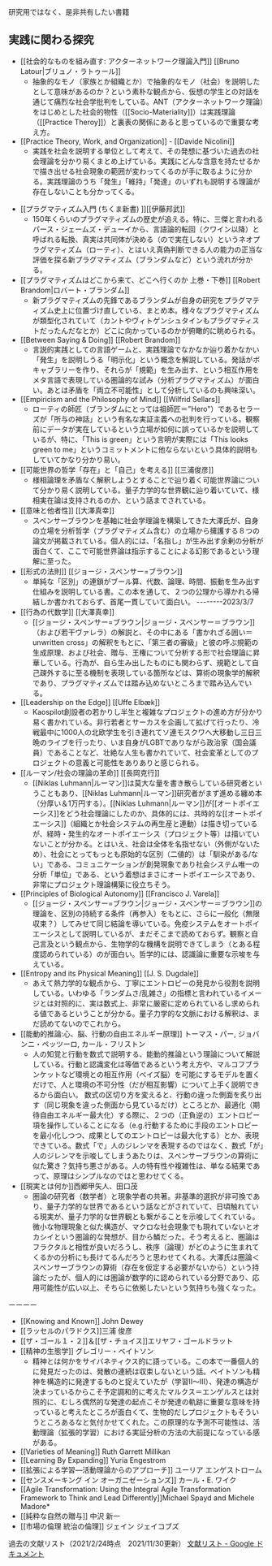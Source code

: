 
研究用ではなく、是非共有したい書籍

## 実践に関わる探究

- [[社会的なものを組み直す: アクターネットワーク理論入門]] [[Bruno Latour|ブリュノ・ラトゥール]]
	- 抽象的なモノ（家族とか組織とか）で抽象的なモノ（社会）を説明したとして意味があるのか？という素朴な観点から、仮想の学生との対話を通じて痛烈な社会学批判をしている。ANT（アクターネットワーク理論）をはじめとした社会的物性（[[Socio-Materiality]]）は実践理論（[[Practice Theroy]]）と裏表の関係にあると思っているので重要な考え方。
- [[Practice Theory, Work, and Organization]] - [[Davide Nicolini]]
	- 実践を社会を説明する単位として考えて、その発想に基づいた過去の社会理論を分かり易くまとめ上げている。実践にどんな含意を持たせるかで描き出せる社会現象の範囲が変わってくるのが手に取るように分かる。実践理論のうち「発生」「維持」「発達」のいずれも説明する理論が存在しないことも分かってくる。
* [[プラグマティズム入門 (ちくま新書) ]][[伊藤邦武]]
	* 150年くらいのプラグマティズムの歴史が追える。特に、三傑と言われるパース・ジェームズ・デューイから、言語論的転回（クワイン以降）と呼ばれる転換、真実は共同体が決める（ので実在しない）というネオプラグマティズム（ローティ）、とはいえ真偽判断できる人の能力の正当な評価を探る新プラグマティズム（ブランダムなど）という流れが分かる。
* [[プラグマティズムはどこから来て、どこへ行くのか 上巻・下巻]] [[Robert Brandom|ロバート・ブランダム]]
	* 新プラグマティズムの先鋒であるブランダムが自身の研究をプラグマティズム史上に位置づけ直している、まとめ本。様々なプラグマティズムが類型化されていて（カントやヴィトゲンシュタインもプラグマティストだったんだなとか）どこに向かっているのかが俯瞰的に眺められる。
* [[Between Saying & Doing]] [[Robert Brandom]]
	* 言説的実践としての言語ゲームと、実践理論でなかなか辿り着かなかい「発生」を説明しうる「明示化」という概念を解説している。発話がボキャブラリーを作り、それらが「規範」を生み出す、という相互作用をメタ言語で表現している圏論的な試み（分析プラグマティズム）が面白い。あとは矛盾を「両立不可能性」として分析しているのも興味深い。
* [[Empiricism and the Philosophy of Mind]] [[Wilfrid Sellars]]
	* ローティの師匠（ブランダムにとっては祖師匠＝"Hero"）であるセラーズが「所与の神話」という有名な実証主義への批判を行っている。観察前にデータが実在しているという立場が如何に誤っているかを説明しているが、特に、「This is green」という言明が実際には「This looks green to me」というコミットメントに他ならないという具体的説明もしていてかなり分かり易い。
* [[可能世界の哲学「存在」と「自己」を考える]] [[三浦俊彦]]
	* 様相論理を矛盾なく解釈しようとすることで辿り着く可能世界論について分かり易く説明している。量子力学的な世界観に辿り着いていて、様相実在論は支持されるのか、という話までされている。
* [[意味と他者性]] [[大澤真幸]] 
	* スペンサーブラウンを基軸に社会学理論を構築してきた大澤氏が、自身の立場を分析哲学（プラグマティズム含む）の立場から擁護する８つの論文が掲載されている。個人的には、「名指し」が生み出す余剰の分析が面白くて、ここで可能世界論は指示することによる幻影であるという理解に至った。
* [[形式の法則]] [[ジョージ・スペンサー=ブラウン]]
	* 単純な「区別」の連鎖がブール算、代数、論理、時間、振動を生み出す仕組みを説明している書。この本を通して、２つの公理から導かれる帰結しか書かれておらず、首尾一貫していて面白い。
--------2023/3/7
* [[行為の代数学]] [[大澤真幸]] 
	* [[ジョージ・スペンサー=ブラウン|ジョージ・スペンサー＝ブラウン]]（および若干ヴァレラ）の解説と、その中にある「書かれざる囲い＝unwritten cross」の解釈をもとに、「第三者の審級」と彼の呼ぶ規範の生成原理、および社会、贈与、王権について分析する形で社会理論に昇華している。行為が、自ら生み出したものにも関わらず、規範として自己疎外するに至る機制を表現している箇所などは、算術の現象学的解釈であり、プラグマティズムでは踏み込めないところまで踏み込んでいる。
* [[Leadership on the Edge]] [[Uffe Elbæk]]
	* Kaospilot創設者の若かりし半生と複雑なプロジェクトの進め方が分かり易く書かれている。非行若者とサーカスを企画して拡げて行ったり、冷戦最中に1000人の北欧学生を引き連れてソ連モスクワへ大移動し三日三晩のライブを行ったり、いま自身がLGBTでありながら政治家（国会議員）であることなど、壮絶な人生も書かれていて、社会変革としてのプロジェクトの意義と可能性をありありと感じられる。
* [[ルーマン/社会の理論の革命]] [[長岡克行]] 
	* [[Niklas Luhmann|ルーマン]]は莫大な量を書き散らしている研究者ということもあり、[[Niklas Luhmann|ルーマン]]研究者がまず進める纏め本（分厚い＆1万円する）。[[Niklas Luhmann|ルーマン]]が[[オートポイエーシス]]をどう社会理論にしたのか、具体的には、共時的な[[オートポイエーシス]]（組織とか社会システムの再生産と連動）は描き切っているが、経時・発生的なオートポイエーシス（プロジェクト等）は描いていないことが分かる。とはいえ、社会は全体を名指せない（外側がないため）、社会にとってもっとも原始的な区別（二値的）は「馴染がある/ない」である、コミュニケーションが創発現象であり社会システム唯一の分析「単位」である、という着想はまさにオートポイエーシスであり、非常にプロジェクト理論構築に役立ちそう。
* [[Principles of Biological Autonomy]] [[Francisco J. Varela]]
	* [[ジョージ・スペンサー=ブラウン|ジョージ・スペンサー＝ブラウン]]の理論を、区別の持続する条件（再参入）をもとに、さらに一般化（無限収束？）してみせて同じ結論を導いている。免疫システムをオートポイエーシスとして説明しているが、まだそこまで読めておらず。観察と自己言及という観点から、生物学的な機構を説明できてしまう（とある程度認められている）のが面白い。哲学的には、認識論に重要な示唆を与えている。
* [[Entropy and its Physical Meaning]] [[J. S. Dugdale]]
	* あえて熱力学的な観点から、丁寧にエントロピーの発見から役割を説明している。いわゆる「ランダムさ/乱雑さ」の指標と言われているイメージとは対照的に、実は数式上、非常に厳密に定められているし求められる値であるということが分かる。量子力学的な文脈における解釈は、まだ読めてないのでこれから。
* [[能動的推論:心、脳、行動の自由エネルギー原理]] トーマス・パー, ジョバンニ・ペッツーロ, カール・フリストン
	* 人の知覚と行動を数式で説明する、能動的推論という理論について解説している。行動と認識変化は等価であるという考え方や、マルコフブランケットなど環境との相互作用（ベイズ脳）を可能にするモデルを置くだけで、人と環境の不可分性（だが相互影響）について上手く説明できるから面白い。 数式の区切り方を変えると、行動の違った側面を炙り出す（同じ現象を違った側面から見ているだけ）ところとか、最適化（期待自由エネルギー最大化）する際に、２つの（正負逆の）エントロピー項を操作していることになる（e.g.行動するために手段のエントロピーを最小化しつつ、成果としてのエントロピーは最大化する）とか、表現できている。数式「で」人のジレンマを表現するのではなく、数式「が」人のジレンマを示唆してしまうあたりは、スペンサーブラウンの算術に似た驚き？気持ち悪さがある。人の特有性や複雑性は、単なる結果であって、原理はシンプルなのではと思わせてくる。
* [[現実とは何か]]西郷甲矢人、田口茂
	* 圏論の研究者（数学者）と現象学者の共著。非基準的選択が非可換であり、量子力学的な世界であるという話などがされていて、日頃触れている現実が、量子力学的な世界観とも繋がることを示唆してくれている。微小な物理現象と似た構造が、マクロな社会現象でも現れていないとオカシイという圏論的な発想が、目から鱗だった。そう考えると、圏論はフラクタルと相性が良いだろうし、秩序（論理）がどのように生まれてくるかの分析にも長けてるんだろうと思わせてくれる。大澤氏は圏論＜スペンサーブラウンの算術（存在を仮定する必要がないから）という持論だったが、個人的には圏論が数学的に認められている分野であり、応用可能性が広い以上、そちらに依拠したいという気持ちも強くなった。



ーーーー

* [[Knowing and Known]] John Dewey
* [[ラッセルのパラドクス]]三浦 俊彦
* [[ザ・ゴール１・２]]＆[[ザ・チョイス]]エリヤフ・ゴールドラット
* [[精神の生態学]] グレゴリー・ベイトソン
	* 精神とは何かをサイバネティクス的に語っている。この本で一番個人的に発見だったのは、発散の連続は収束しないという話。ベイトソンも精神を構造的に発達するものと捉えていたが（学習II～III）、発達の構造が決まっているからこそ予定調和的に考えたマルクス＝エンゲルスとは対照的に、むしろ偶然的な発達の起点こそが発達の軌跡に重要な意味を持っていると考えたところが面白くて、生物的だしプロジェクトもそういうところあるなと気付かせてくれた。この原理的な予測不可能性は、活動理論（拡張的学習）における実証分析の方法の大前提になっている感がある。
* [[Varieties of Meaning]] Ruth Garrett Millikan 
* [[Learning By Expanding]] Yuria Engestrom
* [[拡張による学習―活動理論からのアプローチ]] ユーリア エンゲストローム
* [[センスメーキング イン オーガニゼーションズ]] カール・E. ワイク
* [[Agile Transformation: Using the Integral Agile Transformation Framework to Think and Lead Differently]]Michael Spayd and Michele Madore* 
* [[純粋な自然の贈与]] 中沢 新一 
* [[市場の倫理 統治の倫理]] ジェイン ジェイコブズ

過去の文献リスト（2021/2/24時点　2021/11/30更新）
[文献リスト - Google ドキュメント](https://docs.google.com/document/d/1oKyiF8FThHtMTqPRP3GFgnSXwvMqSYdSHi2JN06Rgx4/edit)
